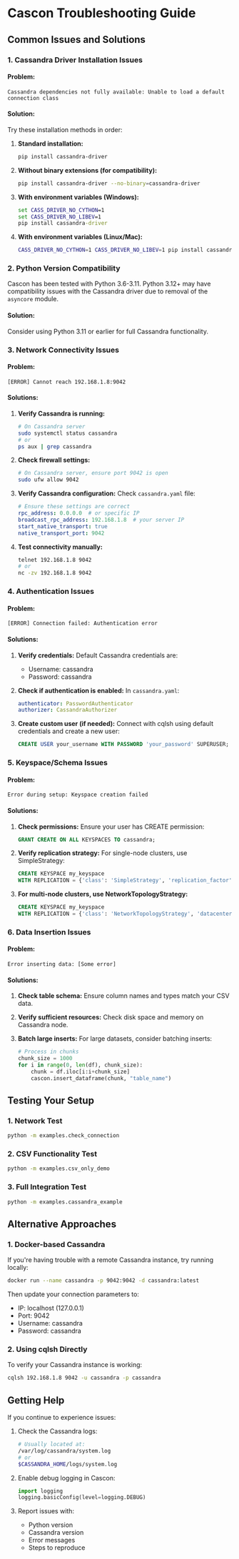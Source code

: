 # Cascon Troubleshooting Guide

## Common Issues and Solutions

### 1. Cassandra Driver Installation Issues

#### Problem: 
```
Cassandra dependencies not fully available: Unable to load a default connection class
```

#### Solution:
Try these installation methods in order:

1. **Standard installation:**
   ```bash
   pip install cassandra-driver
   ```

2. **Without binary extensions (for compatibility):**
   ```bash
   pip install cassandra-driver --no-binary=cassandra-driver
   ```

3. **With environment variables (Windows):**
   ```cmd
   set CASS_DRIVER_NO_CYTHON=1
   set CASS_DRIVER_NO_LIBEV=1
   pip install cassandra-driver
   ```

4. **With environment variables (Linux/Mac):**
   ```bash
   CASS_DRIVER_NO_CYTHON=1 CASS_DRIVER_NO_LIBEV=1 pip install cassandra-driver
   ```

### 2. Python Version Compatibility

Cascon has been tested with Python 3.6-3.11. Python 3.12+ may have compatibility issues with the Cassandra driver due to removal of the `asyncore` module.

#### Solution:
Consider using Python 3.11 or earlier for full Cassandra functionality.

### 3. Network Connectivity Issues

#### Problem:
```
[ERROR] Cannot reach 192.168.1.8:9042
```

#### Solutions:
1. **Verify Cassandra is running:**
   ```bash
   # On Cassandra server
   sudo systemctl status cassandra
   # or
   ps aux | grep cassandra
   ```

2. **Check firewall settings:**
   ```bash
   # On Cassandra server, ensure port 9042 is open
   sudo ufw allow 9042
   ```

3. **Verify Cassandra configuration:**
   Check `cassandra.yaml` file:
   ```yaml
   # Ensure these settings are correct
   rpc_address: 0.0.0.0  # or specific IP
   broadcast_rpc_address: 192.168.1.8  # your server IP
   start_native_transport: true
   native_transport_port: 9042
   ```

4. **Test connectivity manually:**
   ```bash
   telnet 192.168.1.8 9042
   # or
   nc -zv 192.168.1.8 9042
   ```

### 4. Authentication Issues

#### Problem:
```
[ERROR] Connection failed: Authentication error
```

#### Solutions:
1. **Verify credentials:**
   Default Cassandra credentials are:
   - Username: cassandra
   - Password: cassandra

2. **Check if authentication is enabled:**
   In `cassandra.yaml`:
   ```yaml
   authenticator: PasswordAuthenticator
   authorizer: CassandraAuthorizer
   ```

3. **Create custom user (if needed):**
   Connect with cqlsh using default credentials and create a new user:
   ```sql
   CREATE USER your_username WITH PASSWORD 'your_password' SUPERUSER;
   ```

### 5. Keyspace/Schema Issues

#### Problem:
```
Error during setup: Keyspace creation failed
```

#### Solutions:
1. **Check permissions:**
   Ensure your user has CREATE permission:
   ```sql
   GRANT CREATE ON ALL KEYSPACES TO cassandra;
   ```

2. **Verify replication strategy:**
   For single-node clusters, use SimpleStrategy:
   ```sql
   CREATE KEYSPACE my_keyspace 
   WITH REPLICATION = {'class': 'SimpleStrategy', 'replication_factor': 1};
   ```

3. **For multi-node clusters, use NetworkTopologyStrategy:**
   ```sql
   CREATE KEYSPACE my_keyspace 
   WITH REPLICATION = {'class': 'NetworkTopologyStrategy', 'datacenter1': 3};
   ```

### 6. Data Insertion Issues

#### Problem:
```
Error inserting data: [Some error]
```

#### Solutions:
1. **Check table schema:**
   Ensure column names and types match your CSV data.

2. **Verify sufficient resources:**
   Check disk space and memory on Cassandra node.

3. **Batch large inserts:**
   For large datasets, consider batching inserts:
   ```python
   # Process in chunks
   chunk_size = 1000
   for i in range(0, len(df), chunk_size):
       chunk = df.iloc[i:i+chunk_size]
       cascon.insert_dataframe(chunk, "table_name")
   ```

## Testing Your Setup

### 1. Network Test
```bash
python -m examples.check_connection
```

### 2. CSV Functionality Test
```bash
python -m examples.csv_only_demo
```

### 3. Full Integration Test
```bash
python -m examples.cassandra_example
```

## Alternative Approaches

### 1. Docker-based Cassandra
If you're having trouble with a remote Cassandra instance, try running locally:

```bash
docker run --name cassandra -p 9042:9042 -d cassandra:latest
```

Then update your connection parameters to:
- IP: localhost (127.0.0.1)
- Port: 9042
- Username: cassandra
- Password: cassandra

### 2. Using cqlsh Directly
To verify your Cassandra instance is working:

```bash
cqlsh 192.168.1.8 9042 -u cassandra -p cassandra
```

## Getting Help

If you continue to experience issues:

1. Check the Cassandra logs:
   ```bash
   # Usually located at:
   /var/log/cassandra/system.log
   # or
   $CASSANDRA_HOME/logs/system.log
   ```

2. Enable debug logging in Cascon:
   ```python
   import logging
   logging.basicConfig(level=logging.DEBUG)
   ```

3. Report issues with:
   - Python version
   - Cassandra version
   - Error messages
   - Steps to reproduce